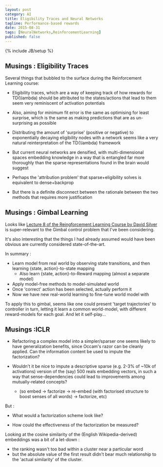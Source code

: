```yaml
---
layout: post
category: AI
title: Eligibility Traces and Neural Networks
tagline: Performance-based rewards
date: 2015-08-31
tags: [NeuralNetworks,ReinforcementLearning]
published: false
---
```

{% include JB/setup %}

Musings : Eligibility Traces
------------------------------------------------

Several things that bubbled to the surface during the Reinforcement Learning course:

*  Eligibility traces, which are a way of keeping track of how rewards for TD(\lambda) should be attributed
to the states/actions that lead to them seem very reminiscent of activation potentials

*  Also, aiming for minimum fit error is the same as optimising for least surprise, which is the same as
making predictions that are as un-surprising as possible

*  Distributing the amount of 'surprise' (positive or negative) to exponentially decaying eligibility
nodes with a network seems like a very natural reinterpretation of the TD(\lambda) framework

*  But current neural networks are densified, with multi-dimensional spaces embedding knowledge
in a way that is entangled far more thoroughly than the sparse representations found in the brain
would suggest

*  Perhaps the 'attribution problem' that sparse+eligibility solves is equivalent to dense+backprop  

*  But there is a definite disconnect between the rationale between the two methods that requires
more justification



Musings : Gimbal Learning
------------------------------------------------

Looks like [Lecture 8 of the Reingforcement Learning  Course by David Silver](rl-course-by-david-silver-lecture-8-integrating-learning-and-planning-2/)
is super-relevant to the Gimbal control problem that I've been considering.  

It's also interesting that the things I had already assumed would have been obvious 
are currently considered state-of-the-art.

In summary : 

*  Learn model from real world by observing state transitions, and then learning {state, action}-to-state mapping
   +  Also learn {state, action}-to-Reward mapping (almost a separate model)
*  Apply model-free methods to model-simulated world
*  Once 'correct' action has been selected, actually perform it
*  Now we have new real-world learning to fine-tune world model with

To apply this to gimbal, seems like one could present 'target trajectories' to 
controller in turn, letting it learn a common world-model, 
with different reward-models for each goal.  And let it self-play...



Musings :ICLR
------------------------


*  Refactoring a complex model into a simpler/sparser one seems likely to have generalization benefits,
since Occam's razor can be cleanly applied.  Can the information content be used to impute the factorization?

*  Wouldn't it be nice to impute a descriptive sparse (e.g. 2-3% of ~10k of activations) version of the 
(say) 500 reals embedding vectors, in such a way that sense-dependencies could lead to improvements
among mutually-related concepts?  
   +  (so embed -> factorize -> re-embed (with factorised structure to boost senses of all words) -> factorize, etc)

But :

*  What would a factorization scheme look like?

*  How could the effectiveness of the factorization be measured?

Looking at the cosine similarity of the (English Wikipedia-derived) embeddings was 
a bit of a let-down : 

*  the ranking wasn't too bad within a cluster near a particular word
*  but the absolute value of the first result didn't bear much relationship 
   to the 'actual similarity' of the cluster.

